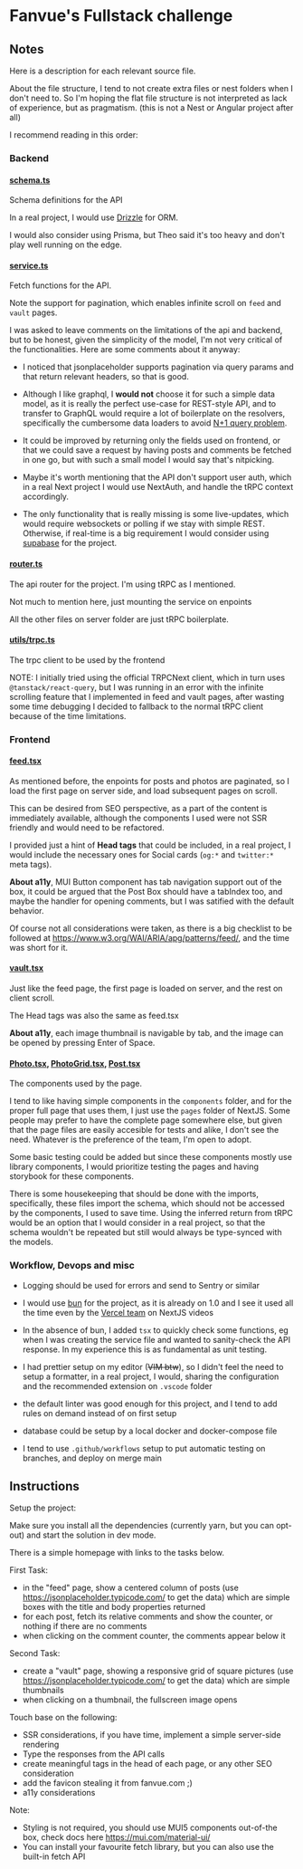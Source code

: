 # Fanvue's Fullstack challenge

## Notes

Here is a description for each relevant source file.

About the file structure, I tend to not create extra files or nest folders when I don't need to. So I'm hoping the flat file structure is not interpreted as lack of experience, but as pragmatism. (this is not a Nest or Angular project after all)

I recommend reading in this order:

### Backend

#### [schema.ts](./server/schema.ts)

Schema definitions for the API

In a real project, I would use [Drizzle](https://orm.drizzle.team/) for ORM.

I would also consider using Prisma, but Theo said it's too heavy and don't play well running on the edge.

#### [service.ts](./server/service.ts)

Fetch functions for the API.

Note the support for pagination, which enables infinite scroll on `feed` and `vault` pages.

I was asked to leave comments on the limitations of the api and backend, but to be honest, given the simplicity of the model, I'm not very critical of the functionalities. Here are some comments about it anyway:

- I noticed that jsonplaceholder supports pagination via query params and that return relevant headers, so that is good.

- Although I like graphql, I **would not** choose it for such a simple data model, as it is really the perfect use-case for REST-style API, and to transfer to GraphQL would require a lot of boilerplate on the resolvers, specifically the cumbersome data loaders to avoid [N+1 query problem](https://www.freecodecamp.org/news/n-plus-one-query-problem/).

- It could be improved by returning only the fields used on frontend, or that we could save a request by having posts and comments be fetched in one go, but with such a small model I would say that's nitpicking.

- Maybe it's worth mentioning that the API don't support user auth, which in a real Next project I would use NextAuth, and handle the tRPC context accordingly.

- The only functionality that is really missing is some live-updates, which would require websockets or polling if we stay with simple REST. Otherwise, if real-time is a big requirement I would consider using [supabase](https://supabase.com/) for the project.


#### [router.ts](./server/router.ts)

The api router for the project. I'm using tRPC as I mentioned.

Not much to mention here, just mounting the service on enpoints

All the other files on server folder are just tRPC boilerplate.

#### [utils/trpc.ts](./utils/trpc.ts)

The trpc client to be used by the frontend

NOTE: I initially tried using the official TRPCNext client, which in turn uses `@tanstack/react-query`, but I was running in an error with the infinite scrolling feature that I implemented in feed and vault pages, after wasting some time debugging I decided to fallback to the normal tRPC client because of the time limitations.

### Frontend

#### [feed.tsx](./pages/feed.tsx)

As mentioned before, the enpoints for posts and photos are paginated, so I load the first page on server side, and load subsequent pages on scroll.

This can be desired from SEO perspective, as a part of the content is immediately available, although the components I used were not SSR friendly and would need to be refactored.

I provided just a hint of **Head tags** that could be included, in a real project, I would include the necessary ones for Social cards (`og:*` and `twitter:*` meta tags).

**About a11y**, MUI Button component has tab navigation support out of the box, it could be argued that the Post Box should have a tabIndex too, and maybe the handler for opening comments, but I was satified with the default behavior.

Of course not all considerations were taken, as there is a big checklist to be followed at https://www.w3.org/WAI/ARIA/apg/patterns/feed/, and the time was short for it.

#### [vault.tsx](./pages/vault.tsx)

Just like the feed page, the first page is loaded on server, and the rest on client scroll.

The Head tags was also the same as feed.tsx

**About a11y**, each image thumbnail is navigable by tab, and the image can be opened by pressing Enter of Space. 

#### [Photo.tsx](./components/Photo.tsx), [PhotoGrid.tsx](./components/PhotoGrid.tsx), [Post.tsx](./components/Post.tsx) 

The components used by the page.

I tend to like having simple components in the `components` folder, and for the proper full page that uses them, I just use the `pages` folder of NextJS. Some people may prefer to have the complete page somewhere else, but given that the page files are easily accesible for tests and alike, I don't see the need. Whatever is the preference of the team, I'm open to adopt.

Some basic testing could be added but since these components mostly use library components, I would prioritize testing the pages and having storybook for these components.

There is some housekeeping that should be done with the imports, specifically, these files import the schema, which should not be accessed by the components, I used to save time. Using the inferred return from tRPC would be an option that I would consider in a real project, so that the schema wouldn't be repeated but still would always be type-synced with the models.

### Workflow, Devops and misc

- Logging should be used for errors and send to Sentry or similar

- I would use [bun](https://bun.sh/) for the project, as it is already on 1.0 and I see it used all the time even by the [Vercel team](https://www.youtube.com/@VercelHQ) on NextJS videos

- In the absence of bun, I added `tsx` to quickly check some functions, eg when I was creating the service file and wanted to sanity-check the API response. In my experience this is as fundamental as unit testing.

- I had prettier setup on my editor (~~VIM btw~~), so I didn't feel the need to setup a formatter, in a real project, I would, sharing the configuration and the recommended extension on `.vscode` folder

- the default linter was good enough for this project, and I tend to add rules on demand instead of on first setup

- database could be setup by a local docker and docker-compose file

- I tend to use `.github/workflows` setup to put automatic testing on branches, and deploy on merge main

## Instructions

Setup the project:

Make sure you install all the dependencies (currently yarn, but you can opt-out) and start the solution in dev mode.

There is a simple homepage with links to the tasks below.

First Task:

- in the "feed" page, show a centered column of posts (use https://jsonplaceholder.typicode.com/ to get the data) which are simple boxes with the title and body properties returned
- for each post, fetch its relative comments and show the counter, or nothing if there are no comments
- when clicking on the comment counter, the comments appear below it

Second Task:

- create a "vault" page, showing a responsive grid of square pictures (use https://jsonplaceholder.typicode.com/ to get the data) which are simple thumbnails
- when clicking on a thumbnail, the fullscreen image opens

Touch base on the following:

- SSR considerations, if you have time, implement a simple server-side rendering
- Type the responses from the API calls
- create meaningful tags in the head of each page, or any other SEO consideration
- add the favicon stealing it from fanvue.com ;)
- a11y considerations

Note:

- Styling is not required, you should use MUI5 components out-of-the box, check docs here https://mui.com/material-ui/
- You can install your favourite fetch library, but you can also use the built-in fetch API

